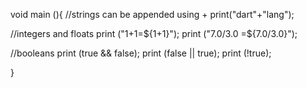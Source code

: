 void main (){
//strings can be appended using +
  print("dart"+"lang");
  
  //integers and floats
  print ("1+1=${1+1}");
  print ("7.0/3.0 =${7.0/3.0}");
  
  //booleans
  print (true && false);
  print (false || true);
  print (!true);
  
}